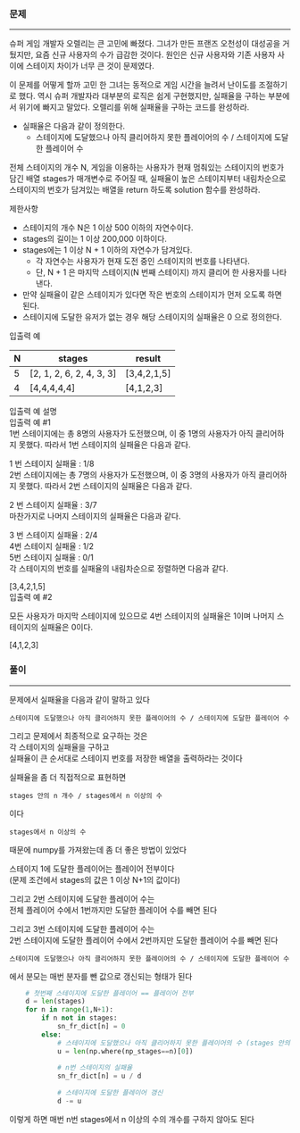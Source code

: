 ### 문제
***
슈퍼 게임 개발자 오렐리는 큰 고민에 빠졌다. 그녀가 만든 프랜즈 오천성이 대성공을 거뒀지만, 요즘 신규 사용자의 수가 급감한 것이다. 원인은 신규 사용자와 기존 사용자 사이에 스테이지 차이가 너무 큰 것이 문제였다.  

이 문제를 어떻게 할까 고민 한 그녀는 동적으로 게임 시간을 늘려서 난이도를 조절하기로 했다. 역시 슈퍼 개발자라 대부분의 로직은 쉽게 구현했지만, 실패율을 구하는 부분에서 위기에 빠지고 말았다. 오렐리를 위해 실패율을 구하는 코드를 완성하라.  
  
* 실패율은 다음과 같이 정의한다.  
  * 스테이지에 도달했으나 아직 클리어하지 못한 플레이어의 수 / 스테이지에 도달한 플레이어 수

전체 스테이지의 개수 N, 게임을 이용하는 사용자가 현재 멈춰있는 스테이지의 번호가 담긴 배열 stages가 매개변수로 주어질 때, 실패율이 높은 스테이지부터 내림차순으로 스테이지의 번호가 담겨있는 배열을 return 하도록 solution 함수를 완성하라.  

제한사항  
* 스테이지의 개수 N은 1 이상 500 이하의 자연수이다.
* stages의 길이는 1 이상 200,000 이하이다.
* stages에는 1 이상 N + 1 이하의 자연수가 담겨있다.
  * 각 자연수는 사용자가 현재 도전 중인 스테이지의 번호를 나타낸다.
  * 단, N + 1 은 마지막 스테이지(N 번째 스테이지) 까지 클리어 한 사용자를 나타낸다.
* 만약 실패율이 같은 스테이지가 있다면 작은 번호의 스테이지가 먼저 오도록 하면 된다.
* 스테이지에 도달한 유저가 없는 경우 해당 스테이지의 실패율은 0 으로 정의한다.
  
입출력 예

|N|	stages|	result|
|---|---|---|
|5|	[2, 1, 2, 6, 2, 4, 3, 3]|	[3,4,2,1,5]|
|4|	[4,4,4,4,4]|	[4,1,2,3]|

입출력 예 설명  
입출력 예 #1  
1번 스테이지에는 총 8명의 사용자가 도전했으며, 이 중 1명의 사용자가 아직 클리어하지 못했다. 따라서 1번 스테이지의 실패율은 다음과 같다.  

1 번 스테이지 실패율 : 1/8  
2번 스테이지에는 총 7명의 사용자가 도전했으며, 이 중 3명의 사용자가 아직 클리어하지 못했다. 따라서 2번 스테이지의 실패율은 다음과 같다.  
  
2 번 스테이지 실패율 : 3/7  
마찬가지로 나머지 스테이지의 실패율은 다음과 같다.  
  
3 번 스테이지 실패율 : 2/4  
4번 스테이지 실패율 : 1/2  
5번 스테이지 실패율 : 0/1  
각 스테이지의 번호를 실패율의 내림차순으로 정렬하면 다음과 같다.  
  
[3,4,2,1,5]  
입출력 예 #2  
  
모든 사용자가 마지막 스테이지에 있으므로 4번 스테이지의 실패율은 1이며 나머지 스테이지의 실패율은 0이다.  
  
[4,1,2,3]  


### 풀이
***
문제에서 실패율을 다음과 같이 말하고 있다  
```
스테이지에 도달했으나 아직 클리어하지 못한 플레이어의 수 / 스테이지에 도달한 플레이어 수
```
그리고 문제에서 최종적으로 요구하는 것은  
각 스테이지의 실패율을 구하고  
실패율이 큰 순서대로 스테이지 번호를 저장한 배열을 출력하라는 것이다  

실패율을 좀 더 직접적으로 표현하면
```
stages 안의 n 개수 / stages에서 n 이상의 수
```
이다  
```
stages에서 n 이상의 수
```

때문에 numpy를 가져왔는데 좀 더 좋은 방법이 있었다  
  
  
스테이지 1에 도달한 플레이어는 플레이어 전부이다  
(문제 조건에서 stages의 값은 1 이상 N+1의 값이다)  
  
그리고 2번 스테이지에 도달한 플레이어 수는  
전체 플레이어 수에서 1번까지만 도달한 플레이어 수를 빼면 된다  
  
그리고 3번 스테이지에 도달한 플레이어 수는  
2번 스테이지에 도달한 플레이어 수에서 2번까지만 도달한 플레이어 수를 빼면 된다
  
```
스테이지에 도달했으나 아직 클리어하지 못한 플레이어의 수 / 스테이지에 도달한 플레이어 수
```
에서 분모는 매번 분자를 뺀 값으로 갱신되는 형태가 된다  
```python
    # 첫번째 스테이지에 도달한 플레이어 == 플레이어 전부
    d = len(stages)
    for n in range(1,N+1):
        if n not in stages:
            sn_fr_dict[n] = 0
        else:
            # 스테이지에 도달했으나 아직 클리어하지 못한 플레이어의 수 (stages 안의 n 개수)
            u = len(np.where(np_stages==n)[0])
            
            # n번 스테이지의 실패율
            sn_fr_dict[n] = u / d
            
            # 스테이지에 도달한 플레이어 갱신
            d -= u
```
이렇게 하면 매번 n번 stages에서 n 이상의 수의 개수를 구하지 않아도 된다  



